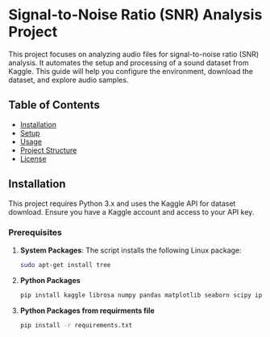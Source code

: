 # Signal-to-Noise Ratio (SNR) Analysis Project

This project focuses on analyzing audio files for signal-to-noise ratio (SNR) analysis. It automates the setup and processing of a sound dataset from Kaggle. This guide will help you configure the environment, download the dataset, and explore audio samples.

## Table of Contents
- [Installation](#installation)
- [Setup](#setup)
- [Usage](#usage)
- [Project Structure](#project-structure)
- [License](#license)

## Installation

This project requires Python 3.x and uses the Kaggle API for dataset download. Ensure you have a Kaggle account and access to your API key.

### Prerequisites

1. **System Packages**:
   The script installs the following Linux package:
   ```bash
   sudo apt-get install tree

2. **Python Packages**  
   ```bash
   pip install kaggle librosa numpy pandas matplotlib seaborn scipy ipython

3. **Python Packages from requirments file**  
   ```bash
   pip install -r requirements.txt

   
